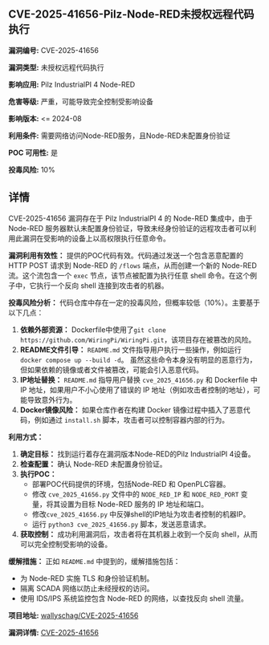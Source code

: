 ## CVE-2025-41656-Pilz-Node-RED未授权远程代码执行

**漏洞编号:** CVE-2025-41656

**漏洞类型:** 未授权远程代码执行

**影响应用:** Pilz IndustrialPI 4 Node-RED

**危害等级:** 严重，可能导致完全控制受影响设备

**影响版本:** <= 2024-08

**利用条件:** 需要网络访问Node-RED服务，且Node-RED未配置身份验证

**POC 可用性:** 是

**投毒风险:** 10%

## 详情

CVE-2025-41656 漏洞存在于 Pilz IndustrialPI 4 的 Node-RED 集成中，由于 Node-RED 服务器默认未配置身份验证，导致未经身份验证的远程攻击者可以利用此漏洞在受影响的设备上以高权限执行任意命令。

**漏洞利用有效性：**
提供的POC代码有效。代码通过发送一个包含恶意配置的 HTTP POST 请求到 Node-RED 的 `/flows` 端点，从而创建一个新的 Node-RED 流。这个流包含一个 `exec` 节点，该节点被配置为执行任意 shell 命令。在这个例子中，它执行一个反向 shell 连接到攻击者的机器。

**投毒风险分析：**
代码仓库中存在一定的投毒风险，但概率较低（10%）。主要基于以下几点：

1.  **依赖外部资源：** Dockerfile中使用了`git clone https://github.com/WiringPi/WiringPi.git`，该项目存在被篡改的风险。
2.  **README文件引导：** `README.md` 文件指导用户执行一些操作，例如运行 `docker compose up --build -d`。 虽然这些命令本身没有明显的恶意行为，但如果依赖的镜像或者文件被篡改，可能会引入恶意代码。
3.  **IP地址替换：** `README.md` 指导用户替换 `cve_2025_41656.py` 和 Dockerfile 中 IP 地址，如果用户不小心使用了错误的 IP 地址（例如攻击者控制的地址），可能导致意外行为。
4.  **Docker镜像风险：** 如果仓库作者在构建 Docker 镜像过程中插入了恶意代码，例如通过 `install.sh` 脚本，攻击者可以控制容器内部的行为。

**利用方式：**
1.  **确定目标：** 找到运行着存在漏洞版本Node-RED的Pilz IndustrialPI 4设备。
2.  **检查配置：** 确认 Node-RED 未配置身份验证。
3.  **执行POC：**
    *   部署POC代码提供的环境，包括Node-RED 和 OpenPLC容器。
    *   修改 `cve_2025_41656.py` 文件中的 `NODE_RED_IP` 和 `NODE_RED_PORT` 变量，将其设置为目标 Node-RED 服务的 IP 地址和端口。
    *   修改`cve_2025_41656.py` 中反弹shell的IP地址为攻击者控制的机器IP。
    *   运行 `python3 cve_2025_41656.py` 脚本，发送恶意请求。
4.  **获取控制：** 成功利用漏洞后，攻击者将在其机器上收到一个反向 shell，从而可以完全控制受影响的设备。

**缓解措施：**
正如 `README.md` 中提到的，缓解措施包括：

*   为 Node-RED 实施 TLS 和身份验证机制。
*   隔离 SCADA 网络以防止未经授权的访问。
*   使用 IDS/IPS 系统监控包含 Node-RED 的网络，以查找反向 shell 流量。

**项目地址:** [wallyschag/CVE-2025-41656](https://github.com/wallyschag/CVE-2025-41656)

**漏洞详情:** [CVE-2025-41656](https://nvd.nist.gov/vuln/detail/CVE-2025-41656)